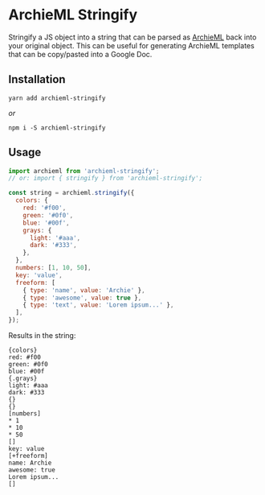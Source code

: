 # ArchieML Stringify

Stringify a JS object into a string that can be parsed as [ArchieML](http://archieml.org/) back into your original object. This can be useful for generating ArchieML templates that can be copy/pasted into a Google Doc.

## Installation

```
yarn add archieml-stringify
```

_or_

```
npm i -S archieml-stringify
```

## Usage

```js
import archieml from 'archieml-stringify';
// or: import { stringify } from 'archieml-stringify';

const string = archieml.stringify({
  colors: {
    red: '#f00',
    green: '#0f0',
    blue: '#00f',
    grays: {
      light: '#aaa',
      dark: '#333',
    },
  },
  numbers: [1, 10, 50],
  key: 'value',
  freeform: [
    { type: 'name', value: 'Archie' },
    { type: 'awesome', value: true },
    { type: 'text', value: 'Lorem ipsum...' },
  ],
});
```

Results in the string:

```
{colors}
red: #f00
green: #0f0
blue: #00f
{.grays}
light: #aaa
dark: #333
{}
{}
[numbers]
* 1
* 10
* 50
[]
key: value
[+freeform]
name: Archie
awesome: true
Lorem ipsum...
[]
```
